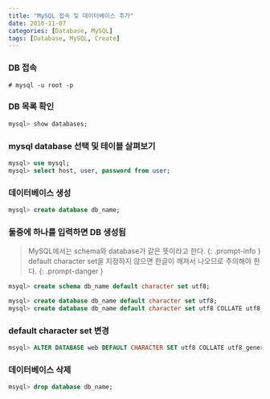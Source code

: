 ```yaml
---
title: "MySQL 접속 및 데이터베이스 추가"
date: 2016-11-07
categories: [Database, MySQL]
tags: [Database, MySQL, Create]
---
```


### DB 접속
```terminal
# mysql -u root -p
```

### DB 목록 확인
```sql
mysql> show databases;     
```

### mysql database 선택 및 테이블 살펴보기
```sql
mysql> use mysql;
mysql> select host, user, password from user;
```

### 데이터베이스 생성
```sql
mysql> create database db_name;    
```

### 둘중에 하나를 입력하면 DB 생성됨
> MySQL에서는 schema와 database가 같은 뜻이라고 한다.
{: .prompt-info }
> default character set을 지정하지 않으면 한글이 깨져서 나오므로 주의해야 한다.
{: .prompt-danger }
```sql
msyql> create schema db_name default character set utf8;
```

```sql
mysql> create database db_name default character set utf8;
mysql> create database db_name default character set utf8 COLLATE utf8_general_ci;
```

### default character set 변경
```sql
msyql> ALTER DATABASE web DEFAULT CHARACTER SET utf8 COLLATE utf8_general_ci;
```

### 데이터베이스 삭제
```sql
msyql> drop database db_name;
```